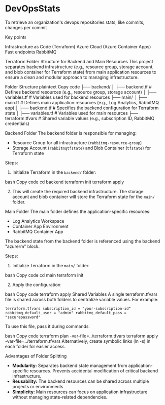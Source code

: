 # DevOpsStats
To retrieve an organization's devops repositories stats, like commits, changes per commit

Key points

Infrastructure as Code (Terraform)
Azure Cloud (Azure Container Apps)
Fast endpoints
RabbitMQ

Terraform Folder Structure for Backend and Main Resources
This project separates backend infrastructure (e.g., resource group, storage account, and blob container for Terraform state) from main application resources to ensure a clean and modular approach to managing infrastructure.

Folder Structure
plaintext
Copy code
├── backend/
│   ├── backend.tf            # Defines backend resources (e.g., resource group, storage account)
│   ├── variables.tf          # Variables used for backend resources
├── main/
│   ├── main.tf               # Defines main application resources (e.g., Log Analytics, RabbitMQ app)
│   ├── backend.tf            # Specifies the backend configuration for Terraform state
│   ├── variables.tf          # Variables used for main resources
├── terraform.tfvars          # Shared variable values (e.g., subscription ID, RabbitMQ credentials)

Backend Folder
The backend folder is responsible for managing:

<ul> <li>Resource Group for all infrastructure (<code>rabbitmq-resource-group</code>)</li> <li>Storage Account (<code>rabbitmqtfstate</code>) and Blob Container (<code>tfstate</code>) for Terraform state</li> </ul>
Steps:
<ol> <li>Initialize Terraform in the <code>backend/</code> folder:</li> </ol>
bash
Copy code
cd backend
terraform init
terraform apply
<ol start="2"> <li>This will create the required backend infrastructure. The storage account and blob container will store the Terraform state for the <code>main/</code> folder.</li> </ol>
Main Folder
The main folder defines the application-specific resources:

<ul> <li>Log Analytics Workspace</li> <li>Container App Environment</li> <li>RabbitMQ Container App</li> </ul>
The backend state from the backend folder is referenced using the backend "azurerm" block.

Steps:
<ol> <li>Initialize Terraform in the <code>main/</code> folder:</li> </ol>
bash
Copy code
cd main
terraform init
<ol start="2"> <li>Apply the configuration:</li> </ol>
bash
Copy code
terraform apply
Shared Variables
A single terraform.tfvars file is shared across both folders to centralize variable values. For example:

<pre><code>terraform.tfvars subscription_id = "your-subscription-id" rabbitmq_default_user = "admin" rabbitmq_default_pass = "securepassword" </code></pre>
To use this file, pass it during commands:

bash
Copy code
terraform plan -var-file=../terraform.tfvars
terraform apply -var-file=../terraform.tfvars
Alternatively, create symbolic links (ln -s) in each folder for easier access.

Advantages of Folder Splitting
<ul> <li><strong>Modularity:</strong> Separates backend state management from application-specific resources. Prevents accidental modification of critical backend infrastructure.</li> <li><strong>Reusability:</strong> The backend resources can be shared across multiple projects or environments.</li> <li><strong>Simplicity:</strong> Main resources can focus on application infrastructure without managing state-related dependencies.</li> </ul>
